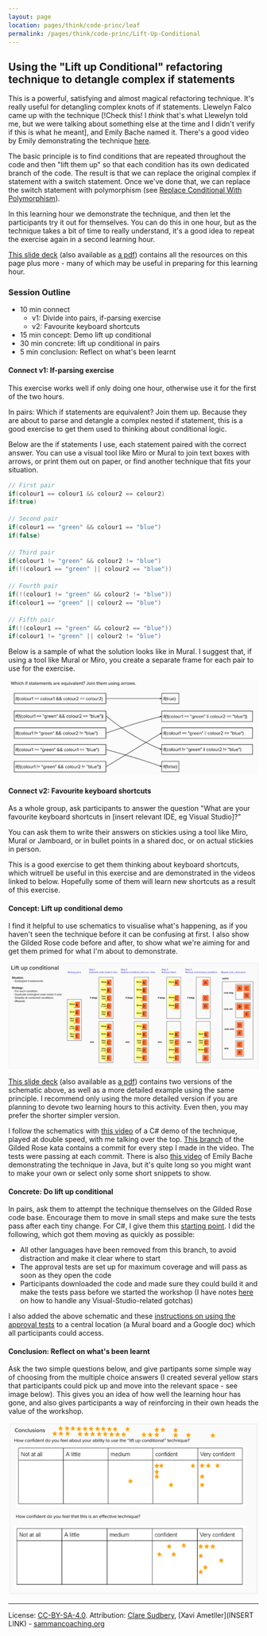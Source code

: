 ```yaml
---
layout: page
location: pages/think/code-princ/leaf
permalink: /pages/think/code-princ/Lift-Up-Conditional
---
```


## Using the "Lift up Conditional" refactoring technique to detangle complex if statements

This is a powerful, satisfying and almost magical refactoring technique. It's really useful for detangling complex knots of if statements. Llewelyn Falco came up with the technique [!Check this! I *think* that's what Llewelyn told me, but we were talking about something else at the time and I didn't verify if this is what he meant], and Emily Bache named it. There's a good video by Emily demonstrating the technique [here](https://www.youtube.com/watch?v=OJmg9aMxPDI).

The basic principle is to find conditions that are repeated throughout the code and then "lift them up" so that each condition has its own dedicated branch of the code. The result is that we can replace the original complex if statement with a switch statement. Once we've done that, we can replace the switch statement with polymorphism (see [Replace Conditional With Polymorphism](https://www.sammancoaching.org/learning_hours/refactoring/conditional_to_polymorphism.html)).

In this learning hour we demonstrate the technique, and then let the participants try it out for themselves. You can do this in one hour, but as the technique takes a bit of time to really understand, it's a good idea to repeat the exercise again in a second learning hour.

[This slide deck](https://docs.google.com/presentation/d/11HjxVD99vyKyt8HT_5UHIBnAnr4Pck5g/edit?usp=sharing&ouid=117794872566978197093&rtpof=true&sd=true) (also available as [a pdf](https://drive.google.com/file/d/11cEwkIv2NRWLkSCQfqltXIkNUTzCQFyW/view?usp=sharing)) contains all the resources on this page plus more - many of which may be useful in preparing for this learning hour.

### Session Outline

- 10 min connect 
    - v1: Divide into pairs, if-parsing exercise
    - v2: Favourite keyboard shortcuts
- 15 min concept: Demo lift up conditional
- 30 min concrete: lift up conditional in pairs
- 5 min conclusion: Reflect on what's been learnt

#### Connect v1: If-parsing exercise

This exercise works well if only doing one hour, otherwise use it for the first of the two hours.

In pairs: Which if statements are equivalent? Join them up. Because they are about to parse and detangle a complex nested if statement, this is a good exercise to get them used to thinking about conditional logic.

Below are the if statements I use, each statement paired with the correct answer. You can use a visual tool like Miro or Mural to join text boxes with arrows, or print them out on paper, or find another technique that fits your situation.

```csharp
// First pair
if(colour1 == colour1 && colour2 == colour2)
if(true)

// Second pair
if(colour1 == "green" && colour1 == "blue")
if(false)

// Third pair
if(colour1 != "green" && colour2 != "blue")
if(!(colour1 == "green" || colour2 == "blue"))

// Fourth pair
if(!(colour1 != "green" && colour2 != "blue"))
if(colour1 == "green" || colour2 == "blue")

// Fifth pair
if(!(colour1 == "green" && colour2 == "blue"))
if(colour1 != "green" || colour2 != "blue")
```

Below is a sample of what the solution looks like in Mural. I suggest that, if using a tool like Mural or Miro, you create a separate frame for each pair to use for the exercise.

![Sample if-parsing exercise solution](/resources/images/temp/If-parsing-solution.png)

#### Connect v2: Favourite keyboard shortcuts

As a whole group, ask participants to answer the question "What are your favourite keyboard shortcuts in [insert relevant IDE, eg Visual Studio]?"

You can ask them to write their answers on stickies using a tool like Miro, Mural or Jamboard, or in bullet points in a shared doc, or on actual stickies in person.

This is a good exercise to get them thinking about keyboard shortcuts, which witruell be useful in this exercise and are demonstrated in the videos linked to below. Hopefully some of them will learn new shortcuts as a result of this exercise.

#### Concept: Lift up conditional demo

I find it helpful to use schematics to visualise what's happening, as if you haven't seen the technique before it can be confusing at first. I also show the Gilded Rose code before and after, to show what we're aiming for and get them primed for what I'm about to demonstrate.

![Schematic showing technique visually](/resources/images/temp/lift-up-conditional-simple-schematic.png)

[This slide deck](https://docs.google.com/presentation/d/11HjxVD99vyKyt8HT_5UHIBnAnr4Pck5g/edit?usp=sharing&ouid=117794872566978197093&rtpof=true&sd=true) (also available as [a pdf](https://drive.google.com/file/d/11cEwkIv2NRWLkSCQfqltXIkNUTzCQFyW/view?usp=sharing)) contains two versions of the schematic above, as well as a more detailed example using the same principle. I recommend only using the more detailed version if you are planning to devote two learning hours to this activity. Even then, you may prefer the shorter simpler version.

I follow the schematics with [this video](https://vimeo.com/801311948/41a83a3c4e) of a C# demo of the technique, played at double speed, with me talking over the top. [This branch](https://github.com/claresudbery/GildedRose-Refactoring-Kata/tree/csharp-liftup-demo) of the Gilded Rose kata contains a commit for every step I made in the video. The tests were passing at each commit. There is also [this video](https://www.youtube.com/watch?v=OJmg9aMxPDI) of Emily Bache demonstrating the technique in Java, but it's quite long so you might want to make your own or select only some short snippets to show.

#### Concrete: Do lift up conditional

In pairs, ask them to attempt the technique themselves on the Gilded Rose code base. Encourage them to move in small steps and make sure the tests pass after each tiny change. For C#, I give them this [starting point](https://github.com/claresudbery/GildedRose-Refactoring-Kata/tree/csharp-liftup-start). I did the following, which got them moving as quickly as possible:

- All other languages have been removed from this branch, to avoid distraction and make it clear where to start
- The approval tests are set up for maximum coverage and will pass as soon as they open the code
- Participants downloaded the code and made sure they could build it and make the tests pass before we started the workshop (I have notes [here](https://clare-wiki.herokuapp.com/pages/think/code-princ/Gilded-Rose#gilded-rose-working-in-visual-studio) on how to handle any Visual-Studio-related gotchas)

I also added the above schematic and these [instructions on using the approval tests](https://clare-wiki.herokuapp.com/pages/think/code-princ/Gilded-Rose#gilded-rose-getting-started-with-approval-tests-in-c) to a central location (a Mural board and a Google doc) which all participants could access.

#### Conclusion: Reflect on what's been learnt

Ask the two simple questions below, and give partipants some simple way of choosing from the multiple choice answers (I created several yellow stars that participants could pick up and move into the relevant space - see image below). This gives you an idea of how well the learning hour has gone, and also gives participants a way of reinforcing in their own heads the value of the workshop.

![Multiple choice conclusions](/resources/images/temp/Multiple-choice-conclusions.png)

------------------------------

License: [CC-BY-SA-4.0](https://www.sammancoaching.org/LICENSE.html). Attribution: [Clare Sudbery](https://medium.com/a-woman-in-technology), [Xavi Ametller](INSERT LINK) - [sammancoaching.org](https://www.sammancoaching.org/)
